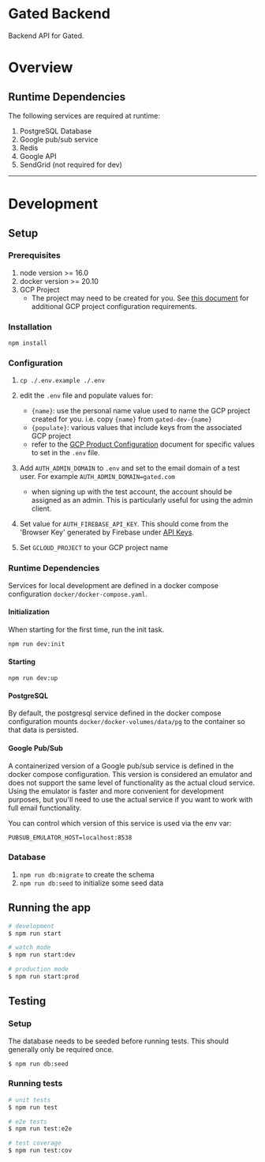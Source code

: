 # Gated Backend
Backend API for Gated.


# Overview
## Runtime Dependencies
The following services are required at runtime:

1. PostgreSQL Database
2. Google pub/sub service
3. Redis
4. Google API
5. SendGrid (not required for dev)

---
# Development
## Setup
### Prerequisites 
1. node version >= 16.0
2. docker version >= 20.10
3. GCP Project
    - The project may need to be created for you. See [this document](gcp-setup/README.md) for additional GCP project configuration requirements.


### Installation

`npm install`

### Configuration

1. `cp ./.env.example ./.env`
2. edit the `.env` file and populate values for:
    - `{name}`: use the personal name value used to name the GCP project created for you. i.e. copy `{name}` from `gated-dev-{name}`
    - `{populate}`: various values that include keys from the associated GCP project
    - refer to the [GCP Product Configuration](./gcp-setup/README.md) document for specific values to set in the `.env` file.

3. Add `AUTH_ADMIN_DOMAIN` to `.env` and set to the email domain of a test user. For example `AUTH_ADMIN_DOMAIN=gated.com`
    - when signing up with the test account, the account should be assigned as an admin. This is particularly useful for using the admin client.

4. Set value for `AUTH_FIREBASE_API_KEY`. This should come from the 'Browser Key' generated by Firebase under [API Keys](https://console.cloud.google.com/apis/credentials).

5. Set `GCLOUD_PROJECT` to your GCP project name

### Runtime Dependencies
Services for local development are defined in a docker compose configuration `docker/docker-compose.yaml`.


#### Initialization
When starting for the first time, run the init task.

```
npm run dev:init
```

#### Starting
```
npm run dev:up
```

#### PostgreSQL
By default, the postgresql service defined in the docker compose configuration mounts `docker/docker-volumes/data/pg` to the container so that data is persisted.

#### Google Pub/Sub
A containerized version of a Google pub/sub service is defined in the docker compose configuration. This version is considered an emulator and does not support the same level of functionality as the actual cloud service. Using the emulator is faster and more convenient for development purposes, but you'll need to use the actual service if you want to work with full email functionality. 

You can control which version of this service is used via the env var:

`PUBSUB_EMULATOR_HOST=localhost:8538`

### Database

1. `npm run db:migrate` to create the schema
2. `npm run db:seed` to initialize some seed data

## Running the app
```bash
# development
$ npm run start

# watch mode
$ npm run start:dev

# production mode
$ npm run start:prod
```

## Testing

### Setup
The database needs to be seeded before running tests. This should
generally only be required once.

```
$ npm run db:seed
```

### Running tests
```bash
# unit tests
$ npm run test

# e2e tests
$ npm run test:e2e

# test coverage
$ npm run test:cov
```
